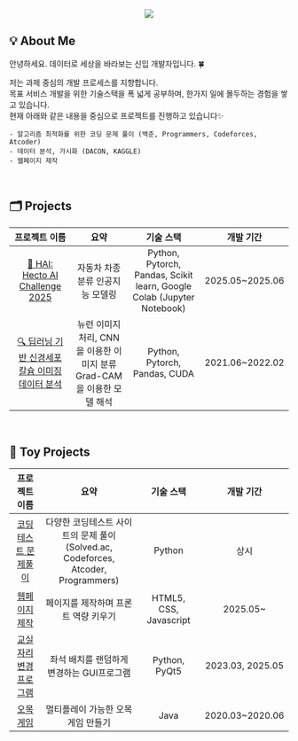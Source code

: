 <div align="center">
   <img src="https://capsule-render.vercel.app/api?type=waving&color=gradient&customColorList=0,1,2,3,6,10,14,16,18,19,20,21,24,25,26,27,30&height=180&text=TAEHEE's%20github🛫&animation=twinkling&fontColor=ffffff&fontSize=50" />
    </div>
    <div style="text-align: left;"> 
</div>


## 💡 About Me
안녕하세요. 데이터로 세상을 바라보는 신입 개발자입니다. 🍀
<br>

저는 과제 중심의 개발 프로세스를 지향합니다.<br>
목표 서비스 개발을 위한 기술스택을 폭 넓게 공부하며, 한가지 일에 몰두하는 경험을 쌓고 있습니다.<br>
현재 아래와 같은 내용을 중심으로 프로젝트를 진행하고 있습니다✨
```
- 알고리즘 최적화를 위한 코딩 문제 풀이 (백준, Programmers, Codeforces, Atcoder)
- 데이터 분석, 가시화 (DACON, KAGGLE)
- 웹페이지 제작
```


<br>

## 🗂️ Projects
|프로젝트 이름|요약|기술 스택|개발 기간|
|:---:|:---:|:---:|:---:|
|[🤖 HAI: Hecto AI Challenge 2025](https://github.com/taeddy/HAI-Hecto-AI-Challenge-2025)|자동차 차종 분류 인공지능 모델링|Python, Pytorch, Pandas, Scikit learn, Google Colab (Jupyter Notebook)|2025.05~2025.06|
|[🔍 딥러닝 기반 신경세포 칼슘 이미징 데이터 분석](https://github.com/taeddy/Neuron_CNN_Interpretation)|뉴런 이미지 처리, CNN을 이용한 이미지 분류 Grad-CAM을 이용한 모델 해석|Python, Pytorch, Pandas, CUDA|2021.06~2022.02|

<br>

## 🤖 Toy Projects
|프로젝트 이름|요약|기술 스택|개발 기간|
|:---:|:---:|:---:|:---:|
|[코딩 테스트 문제풀이](https://github.com/taeddy/codingTest)|다양한 코딩테스트 사이트의 문제 풀이<br>(Solved.ac, Codeforces, Atcoder, Programmers)|Python|상시|
|[웹페이지 제작](https://github.com/taeddy/htmlProjects)|페이지를 제작하며 프론트 역량 키우기|HTML5, CSS, Javascript|2025.05~|
|[교실 자리변경 프로그램](https://github.com/taeddy/ReplaceSeat)|좌석 배치를 랜덤하게 변경하는 GUI프로그램|Python, PyQt5|2023.03, 2025.05|
|[오목 게임](https://github.com/taeddy/GomokuGame)|멀티플레이 가능한 오목 게임 만들기|Java|2020.03~2020.06|

<br>

<!--
## 🏅 Stats 
<div align="center>
    <img src="https://github-readme-stats.vercel.app/api?username=taeddy" height="160" /> 
    <img src="https://github-readme-stats.vercel.app/api/top-langs/?username=taeddy&layout=compact" height="160" />
</div> 
<br>
<div align="center">
<a href="https://www.gitanimals.org/en_US?utm_medium=image&utm_source=taeddy&utm_content=farm">
<img
  src="https://render.gitanimals.org/farms/taeddy"
  width="500"
  height="250"
/>
</a>
</div>
-->

